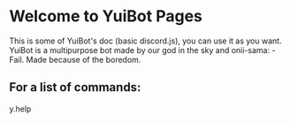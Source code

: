 # Welcome to YuiBot Pages
This is some of YuiBot's doc (basic discord.js), you can use it as you want.
YuiBot is a multipurpose bot made by our god in the sky and onii-sama: - Fail. Made because of the boredom.

## For a list of commands:
y.help
